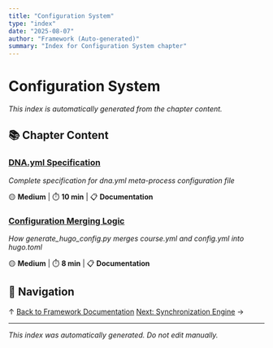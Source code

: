 ```yaml
---
title: "Configuration System"
type: "index"
date: "2025-08-07"
author: "Framework (Auto-generated)"
summary: "Index for Configuration System chapter"
---
```


# Configuration System

*This index is automatically generated from the chapter content.*

## 📚 Chapter Content

### [DNA.yml Specification](01_dna_yml_specification.md)
*Complete specification for dna.yml meta-process configuration file*

🟡 **Medium** | ⏱️ **10 min** | 📋 **Documentation**

### [Configuration Merging Logic](04_configuration_merging_logic.md)
*How generate_hugo_config.py merges course.yml and config.yml into hugo.toml*

🟡 **Medium** | ⏱️ **8 min** | 📋 **Documentation**

## 🧭 Navigation

↑ [Back to Framework Documentation](../00_master_index.md)
[Next: Synchronization Engine](../04_synchronization_engine/00_index.md) →

---

*This index was automatically generated. Do not edit manually.*